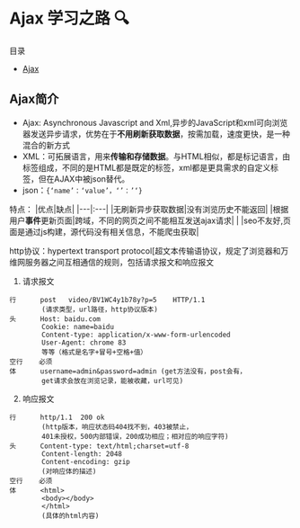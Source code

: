 # Ajax 学习之路 :mag:

<summary>目录</summary>

- [Ajax](#ajax简介)


## Ajax简介
- Ajax: Asynchronous Javascript and Xml,异步的JavaScript和xml可向浏览器发送异步请求，优势在于**不用刷新获取数据**，按需加载，速度更快，是一种混合的新方式
- XML：可拓展语言，用来**传输和存储数据**。与HTML相似，都是标记语言，由标签组成，不同的是HTML都是既定的标签，xml都是更具需求的自定义标签，但在AJAX中被json替代。
- json：`{‘name’：‘value’，‘’：’‘}`

特点：
|优点|缺点|
|---|:---|
|无刷新异步获取数据|没有浏览历史不能返回|
|根据用户**事件**更新页面|跨域，不同的网页之间不能相互发送ajax请求|
| |seo不友好,页面是通过js构建，源代码没有相关信息，不能爬虫获取|

http协议：hypertext transport protocol[超文本传输语协议，规定了浏览器和万维网服务器之间互相通信的规则，包括请求报文和响应报文
1. 请求报文
```
行      post   video/BV1WC4y1b78y?p=5    HTTP/1.1  
        (请求类型，url路径，http协议版本)
头      Host: baidu.com
        Cookie: name=baidu
        Content-type: application/x-www-form-urlencoded
        User-Agent: chrome 83
        等等（格式是名字+冒号+空格+值）
空行    必须
体      username=admin&password=admin (get方法没有，post会有，
        get请求会放在浏览记录，能被收藏，url可见)
```
2. 响应报文
```
行      http/1.1  200 ok
        (http版本，响应状态码404找不到，403被禁止，
        401未授权，500内部错误，200成功相应；相对应的响应字符)
头      Content-type: text/html;charset=utf-8
        Content-length: 2048
        Content-encoding: gzip
        (对响应体的描述)
空行    必须
体      <html>
        <body></body>
        </html>
        (具体的html内容)
```
